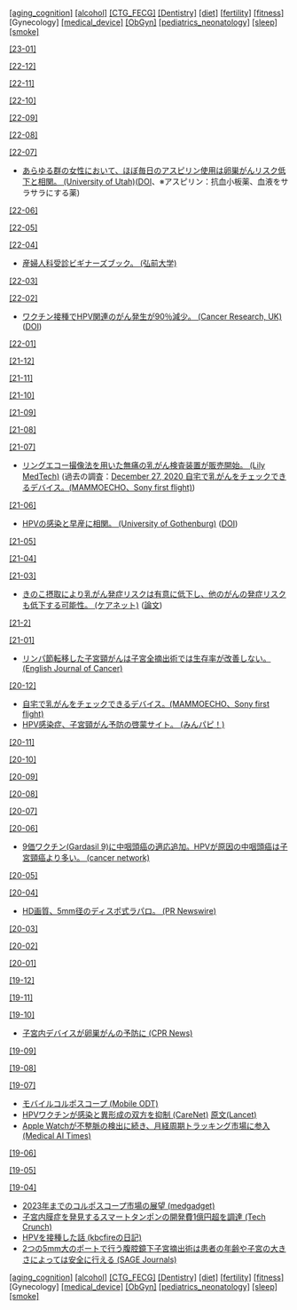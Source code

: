 [\[aging_cognition\]](aging_cognition.md) [\[alcohol\]](alcohol.md) [\[CTG_FECG\]](CTG_FECG.md) [\[Dentistry\]](Dentistry.md) [\[diet\]](diet.md) [\[fertility\]](fertility.md) [\[fitness\]](fitness.md) \[Gynecology\] [\[medical_device\]](medical_device.md) [\[ObGyn\]](ObGyn.md) [\[pediatrics_neonatology\]](pediatrics_neonatology.md) [\[sleep\]](sleep.md)  [\[smoke\]](smoke.md)

[\[23-01\]](2301.md)

[\[22-12\]](2212.md)

[\[22-11\]](2211.md)

[\[22-10\]](2210.md)

[\[22-09\]](2209.md)

[\[22-08\]](2208.md)

[\[22-07\]](2207.md)
* [あらゆる群の女性において、ほぼ毎日のアスピリン使用は卵巣がんリスク低下と相関。 (University of Utah)](https://healthcare.utah.edu/huntsmancancerinstitute/news/2022/07/frequent-aspirin-use-shows-promise-for-preventing-ovarian-cancer-in-individuals-at-higher-risk.php)([DOI](https://dx.doi.org/10.1200/JCO.21.01900)、※アスピリン：抗血小板薬、血液をサラサラにする薬)

[\[22-06\]](2206.md)

[\[22-05\]](2205.md)

[\[22-04\]](2204.md)
* [産婦人科受診ビギナーズブック。 (弘前大学)](https://medical.nikkeibp.co.jp/mem/pub/data/pdf/HIROSAKI.pdf)

[\[22-03\]](2203.md)

[\[22-02\]](2202.md)
* [ワクチン接種でHPV関連のがん発生が90％減少。 (Cancer Research, UK)](https://www.cancerresearchuk.org/about-cancer/cervical-cancer/getting-diagnosed/screening/about) ([DOI](https://doi.org/10.1016/S0140-6736(21)02178-4))

[\[22-01\]](2201.md)

[\[21-12\]](2112.md)

[\[21-11\]](2111.md)

[\[21-10\]](2110.md)

[\[21-09\]](2109.md)

[\[21-08\]](2108.md)

[\[21-07\]](2107.md)
* [リングエコー撮像法を用いた無痛の乳がん検査装置が販売開始。 (Lily MedTech)](https://www.lilymedtech.com/wp-content/uploads/2021/05/20210510.pdf?fbclid=IwAR204xM_4sCubpGzRlNM_Vft3MQH6_rLIjUJpBF7jjlhoHaeN-eq2mALFy0) (過去の調査：[December 27, 2020 自宅で乳がんをチェックできるデバイス。(MAMMOECHO、Sony first flight)](2012.md))

[\[21-06\]](2106.md)
* [HPVの感染と早産に相関。 (University of Gothenburg)](https://www.gu.se/en/news/infection-with-human-papillomavirus-linked-to-higher-risk-of-preterm-birth) ([DOI](https://doi.org/10.1371/journal.pmed.1003641))

[\[21-05\]](2105.md)

[\[21-04\]](2104.md)

[\[21-03\]](2103.md)
* [きのこ摂取により乳がん発症リスクは有意に低下し、他のがんの発症リスクも低下する可能性。 (ケアネット)](https://www.carenet.com/news/general/carenet/51905) ([論文](https://academic.oup.com/advances/advance-article-abstract/doi/10.1093/advances/nmab015/6174025))

[\[21-2\]](2102.md)

[\[21-01\]](2101.md)
* [リンパ節転移した子宮頸がんは子宮全摘出術では生存率が改善しない。 (English Journal of Cancer)](https://www.ejcancer.com/article/S0959-8049(20)31326-5/abstract)

[\[20-12\]](2012.md)
* [自宅で乳がんをチェックできるデバイス。(MAMMOECHO、Sony first flight)](https://first-flight.sony.com/pj/mammoecho)
* [HPV感染症、子宮頸がん予防の啓蒙サイト。 (みんパピ！)](https://minpapi.jp/)

[\[20-11\]](2011.md)

[\[20-10\]](2010.md)

[\[20-09\]](2009.md)

[\[20-08\]](2008.md)

[\[20-07\]](2007.md)

[\[20-06\]](2006.md)
* [9価ワクチン(Gardasil 9)に中咽頭癌の適応追加。HPVが原因の中咽頭癌は子宮頸癌より多い。 (cancer network)](https://www.cancernetwork.com/view/fda-approves-gardasil-9-for-prevention-of-oropharyngeal-head-and-neck-cancers-caused-by-hpv)

[\[20-05\]](2005.md)

[\[20-04\]](2004.md)
* [HD画質、5mm径のディスポ式ラパロ。 (PR Newswire)](https://www.prnewswire.com/news-releases/fda-clears-new-disposable-fog-free-articulating-5mm-laparoscope-301040004.html)

[\[20-03\]](2003.md)

[\[20-02\]](2002.md)

[\[20-01\]](2001.md)

[\[19-12\]](1912.md)

[\[19-11\]](1911.md)

[\[19-10\]](1910.md)
* [子宮内デバイスが卵巣がんの予防に (CPR News)](https://www.cpr.org/2019/09/11/cu-study-finds-link-between-iuds-and-lower-risk-of-ovarian-cancer/)

[\[19-09\]](1909.md)

[\[19-08\]](1908.md)

[\[19-07\]](1907.md)
* [モバイルコルポスコープ (Mobile ODT)](https://www.mobileodt.com/products/eva-colpo/)  
* [HPVワクチンが感染と異形成の双方を抑制 (CareNet)](https://www.carenet.com/news/journal/carenet/48301) [原文(Lancet)](https://www.thelancet.com/journals/lancet/article/PIIS0140-6736(19)30298-3/fulltext)  
* [Apple Watchが不整脈の検出に続き、月経周期トラッキング市場に参入 (Medical AI Times)](https://aitimes.media/2019/06/26/3027/?13570)

[\[19-06\]](1906.md)

[\[19-05\]](1905.md)

[\[19-04\]](1904.md)
* [2023年までのコルポスコープ市場の展望 (medgadget)](https://www.medgadget.com/2019/04/colposcopy-market-2019-major-key-vendors-carl-zeiss-olympus-corporation-danaher-corporation-philips-healthcare-coopersurgical-mckesson-corporation-and-others-forecast-2023.html)
* [子宮内膜症を発見するスマートタンポンの開発費1億円超を調達 (Tech Crunch)](https://jp.techcrunch.com/2019/04/02/2019-04-01-a-startup-trying-to-detect-endometriosis-through-smart-tampons-just-landed-9-million-in-series-a-funding/)  
* [HPVを接種した話 (kbcfireの日記)](https://kbcfire.hatenablog.com/entry/2019/04/07/103647)  
* [2つの5mm大のポートで行う腹腔鏡下子宮摘出術は患者の年齢や子宮の大きさによっては安全に行える (SAGE Journals)](https://journals.sagepub.com/doi/10.1177/1553350619827693)

[\[aging_cognition\]](aging_cognition.md) [\[alcohol\]](alcohol.md) [\[CTG_FECG\]](CTG_FECG.md) [\[Dentistry\]](Dentistry.md) [\[diet\]](diet.md) [\[fertility\]](fertility.md) [\[fitness\]](fitness.md) \[Gynecology\] [\[medical_device\]](medical_device.md) [\[ObGyn\]](ObGyn.md) [\[pediatrics_neonatology\]](pediatrics_neonatology.md) [\[sleep\]](sleep.md) [\[smoke\]](smoke.md)

